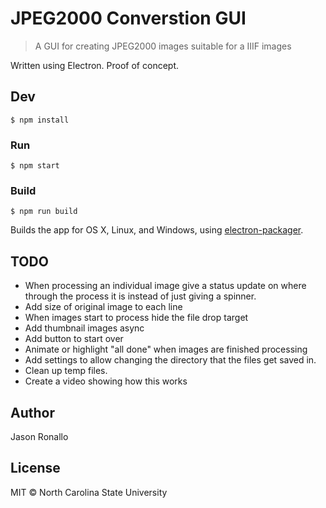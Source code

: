 # JPEG2000 Converstion GUI

> A GUI for creating JPEG2000 images suitable for a IIIF images

Written using Electron. Proof of concept.

## Dev

```shell
$ npm install
```

### Run

```shell
$ npm start
```

### Build

```shell
$ npm run build
```

Builds the app for OS X, Linux, and Windows, using [electron-packager](https://github.com/maxogden/electron-packager).

## TODO
- When processing an individual image give a status update on where through the process it is instead of just giving a spinner.
- Add size of original image to each line
- When images start to process hide the file drop target
- Add thumbnail images async
- Add button to start over
- Animate or highlight "all done" when images are finished processing
- Add settings to allow changing the directory that the files get saved in.
- Clean up temp files.
- Create a video showing how this works

## Author

Jason Ronallo

## License

MIT © North Carolina State University

